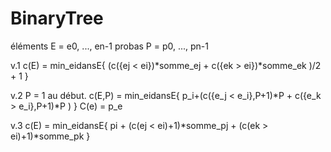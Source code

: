 # BinaryTree

éléments 	E = e0, ..., en-1
probas 		P = p0, ..., pn-1


v.1
	c(E) = min_eidansE{ (c({ej < ei})*somme_ej + c({ek > ei})*somme_ek )/2 + 1 }

v.2
	P = 1 au début.
	c(E,P) = min_eidansE{ p_i+(c({e_j < e_i},P+1)*P + c({e_k > e_i},P+1)*P ) }
	C(e) = p_e

v.3
	c(E) = min_eidansE{ pi + (c(ej < ei)+1)*somme_pj + (c(ek > ei)+1)*somme_pk }
